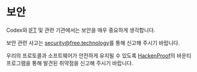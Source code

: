 # 보안

Codex와 <a href="https://free.technology/" target="_blank">IFT</a> 및 관련 기관에서는 보안을 매우 중요하게 생각합니다.

보안 관련 사고는 <a href="mailto:security@free.technology">security@free.technology</a>를 통해 신고해 주시기 바랍니다.

우리의 프로토콜과 소프트웨어가 안전하게 유지될 수 있도록 <a href="https://hackenproof.com/ift" target="_blank">HackenProof</a>의 바운티 프로그램을 통해 발견된 취약점을 신고해 주시기 바랍니다.
